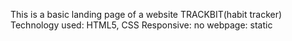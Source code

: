 This is a basic landing page of a website TRACKBIT(habit tracker) 
Technology used: HTML5, CSS
Responsive: no
webpage: static
